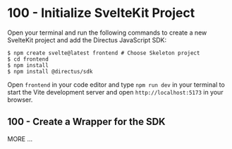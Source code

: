 # 100 - Initialize SvelteKit Project

Open your terminal and run the following commands to create a new SvelteKit project and add the Directus JavaScript SDK:

```
$ npm create svelte@latest frontend # Choose Skeleton project
$ cd frontend
$ npm install
$ npm install @directus/sdk
```

Open ```frontend``` in your code editor and type ```npm run dev``` in your terminal to start the Vite development server and open ```http://localhost:5173``` in your browser.

## 100 - Create a Wrapper for the SDK


MORE ...
